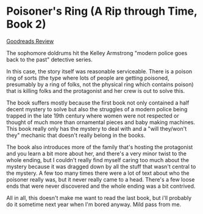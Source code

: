 # Poisoner's Ring (A Rip through Time, Book 2)
[Goodreads Review](https://www.goodreads.com/review/show/6831842578)

The sophomore doldrums hit the Kelley Armstrong "modern police goes back to the past" detective series.

In this case, the story itself was reasonable serviceable. There is a poison ring of sorts (the type where lots of people are getting poisoned, presumably by a ring of folks, not the physical ring which contains poison) that is killing folks and the protagonist and her crew is out to solve this.

The book suffers mostly because the first book not only contained a half decent mystery to solve but also the struggles of a modern police being trapped in the late 19th century where women were not respected or thought of much more than ornamental pieces and baby making machines. This book really only has the mystery to deal with and a "will they/won't they" mechanic that doesn't really belong in the books.

The book also introduces more of the family that's hosting the protagonist and you learn a bit more about her, and there's a very minor twist to the whole ending, but I couldn't really find myself caring too much about the mystery because it was dragged down by all the stuff that wasn't central to the mystery. A few too many times there were a lot of text about who the poisoner really was, but it never really came to a head. There's a few loose ends that were never discovered and the whole ending was a bit contrived.

All in all, this doesn't make me want to read the last book, but i'll probably do it sometime next year when I'm bored anyway. Mild pass from me.